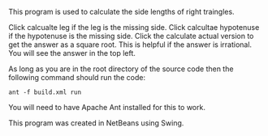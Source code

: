 This program is used to calculate the side lengths of
right traingles.

Click calcualte leg if the leg is the missing side.
Click calcultae hypotenuse if the hypotenuse is the
missing side. Click the calculate actual version
to get the answer as a square root. This is helpful
if the answer is irrational. You will see the answer in
the top left.

As long as you are in the root directory of the source code then
the following command should run the code:

    ant -f build.xml run
    
You will need to have Apache Ant installed for this to work.

This program was created in NetBeans using Swing.
